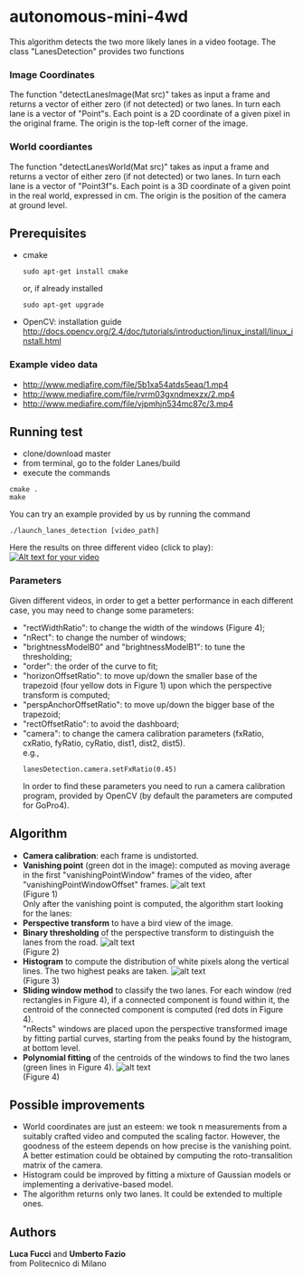 # autonomous-mini-4wd

This algorithm detects the two more likely lanes in a video footage.
The class "LanesDetection" provides two functions
### Image Coordinates  
The function "detectLanesImage(Mat src)" takes as input a frame and returns a vector of either zero (if not detected) or two lanes. In turn each lane is a vector of "Point"s. Each point is a 2D coordinate of a given pixel in the original frame. The origin is the top-left corner of the image.
### World coordiantes  
The function "detectLanesWorld(Mat src)" takes as input a frame and returns a vector of either zero (if not detected) or two lanes. In turn each lane is a vector of "Point3f"s. Each point is a 3D coordinate of a given point in the real world, expressed in cm. The origin is the position of the camera at ground level.  

## Prerequisites
- cmake
  ```
  sudo apt-get install cmake
  ```
  or, if already installed
  ```
  sudo apt-get upgrade
  ```

- OpenCV: installation guide http://docs.opencv.org/2.4/doc/tutorials/introduction/linux_install/linux_install.html

### Example video data
- http://www.mediafire.com/file/5b1xa54atds5eaq/1.mp4
- http://www.mediafire.com/file/rvrm03gxndmexzx/2.mp4
- http://www.mediafire.com/file/vjpmhjn534mc87c/3.mp4

## Running test

- clone/download master
- from terminal, go to the folder Lanes/build
- execute the commands
```
cmake .
make
 ```

You can try an example provided by us by running the command
```
./launch_lanes_detection [video_path]
```

Here the results on three different video (click to play):  
[![Alt text for your video](https://img.youtube.com/vi/mXnx486TT08/0.jpg)](https://www.youtube.com/watch?v=mXnx486TT08&feature=youtu.be)

### Parameters
Given different videos, in order to get a better performance in each different case, you may need to change some parameters:
- "rectWidthRatio": to change the width of the windows (Figure 4);
- "nRect": to change the number of windows;
- "brightnessModelB0" and "brightnessModelB1": to tune the thresholding;
- "order": the order of the curve to fit;
- "horizonOffsetRatio": to move up/down the smaller base of the trapezoid (four yellow dots in Figure 1) upon which the perspective transform is computed;
- "perspAnchorOffsetRatio": to move up/down the bigger base of the trapezoid;
- "rectOffsetRatio": to avoid the dashboard;
- "camera": to change the camera calibration parameters (fxRatio, cxRatio, fyRatio, cyRatio, dist1, dist2, dist5).  
    e.g.,
    ```
    lanesDetection.camera.setFxRatio(0.45)
    ```
    In order to find these parameters you need to run a camera calibration program, provided by OpenCV (by default the parameters are computed for GoPro4).

## Algorithm
- **Camera calibration**: each frame is undistorted.
- **Vanishing point** (green dot in the image): computed as moving average in the first "vanishingPointWindow" frames of the video, after "vanishingPointWindowOffset" frames.
![alt text](https://image.ibb.co/j8JF8S/2_vanish_point.jpg)  
(Figure 1)  
Only after the vanishing point is computed, the algorithm start looking for the lanes:
- **Perspective transform** to have a bird view of the image.
- **Binary thresholding** of the perspective transform to distinguish the lanes from the road.
![alt text](https://image.ibb.co/djExoS/threshold.jpg)  
(Figure 2)
- **Histogram** to compute the distribution of white pixels along the vertical lines. The two highest peaks are taken.
![alt text](https://image.ibb.co/k9O42n/3_hist.jpg)  
(Figure 3)
- **Sliding window method** to classify the two lanes. For each window (red rectangles in Figure 4), if a connected component is found within it, the centroid of the connected component is computed (red dots in Figure 4).  
"nRects" windows are placed upon the perspective transformed image by fitting partial curves, starting from the peaks found by the histogram, at bottom level.
- **Polynomial fitting** of the centroids of the windows to find the two lanes (green lines in Figure 4).
![alt text](https://image.ibb.co/focyTS/rectangles.jpg)  
(Figure 4)  

## Possible improvements
- World coordinates are just an esteem: we took n measurements from a suitably crafted video and computed the scaling factor. However, the goodness of the esteem depends on how precise is the vanishing point. A better estimation could be obtained by computing the roto-transalition matrix of the camera.
- Histogram could be improved by fitting a mixture of Gaussian models or implementing a derivative-based model.
- The algorithm returns only two lanes. It could be extended to multiple ones.

## Authors
**Luca Fucci** and **Umberto Fazio**  
from Politecnico di Milano
